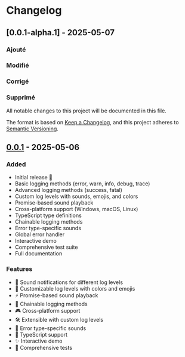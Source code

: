 # Changelog

## [0.0.1-alpha.1] - 2025-05-07
### Ajouté
### Modifié
### Corrigé
### Supprimé

All notable changes to this project will be documented in this file.

The format is based on [Keep a Changelog](https://keepachangelog.com/en/1.0.0/),
and this project adheres to [Semantic Versioning](https://semver.org/spec/v2.0.0.html).

## [0.0.1] - 2025-05-06
### Added
- Initial release 🎉
- Basic logging methods (error, warn, info, debug, trace)
- Advanced logging methods (success, fatal)
- Custom log levels with sounds, emojis, and colors
- Promise-based sound playback
- Cross-platform support (Windows, macOS, Linux)
- TypeScript type definitions
- Chainable logging methods
- Error type-specific sounds
- Global error handler
- Interactive demo
- Comprehensive test suite
- Full documentation

### Features
- 🎵 Sound notifications for different log levels
- 🎨 Customizable log levels with colors and emojis
- ⚡ Promise-based sound playback
- 🔗 Chainable logging methods
- 🎮 Cross-platform support
- 🛠️ Extensible with custom log levels
- 🎯 Error type-specific sounds
- 📝 TypeScript support
- ✨ Interactive demo
- 🧪 Comprehensive tests

[0.0.1]: https://github.com/ndg23/sound-log/releases/tag/v0.0.1 
